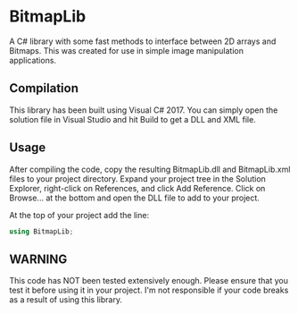 # BitmapLib
A C# library with some fast methods to interface between 2D arrays and Bitmaps. This was created for use in simple image manipulation applications.

## Compilation
This library has been built using Visual C# 2017. You can simply open the solution file in Visual Studio and hit Build to get a DLL and XML file.

## Usage
After compiling the code, copy the resulting BitmapLib.dll and BitmapLib.xml files to your project directory. Expand your project tree in the Solution Explorer, right-click on References, and click Add Reference. Click on Browse... at the bottom and open the DLL file to add to your project.

At the top of your project add the line:
```cs
using BitmapLib;
```

## WARNING
This code has NOT been tested extensively enough. Please ensure that you test it before using it in your project. I'm not responsible if your code breaks as a result of using this library.

